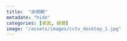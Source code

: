 ```yaml
---
title:  "央視網"
metadate: "hide"
categories: [桌面, 媒體]
image: "/assets/images/cctv_desktop_1.jpg"
---
```

